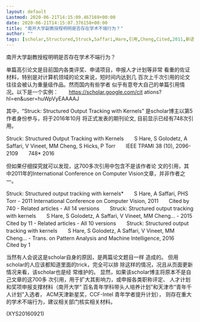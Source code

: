 ```yaml
---
layout: default
Lastmod: 2020-06-21T14:15:09.467169+00:00
date: 2020-06-21T14:15:07.376158+00:00
title: "南开大学副教授程明明是否存在学术不端行为？"
author: ""
tags: [scholar,Structured,Struck,Saffari,Hare,引用,Cheng,Cited,2011,新语丝]
---
```


南开大学副教授程明明是否存在学术不端行为？

单篇高引论文是目前国内各类评奖、申请项目，申报人才计划等非常 看重的佐证材料，特别是对计算机领域的论文来说，短时间内达到几 百次上千次引用的论文往往会被认为重量级作品。然而国内有些学者 似乎有意夸大自己的单篇引用情况。以下是一个实例：　　https://scholar.google.com/cit ations?hl=en&user=huWpVyEAAAAJ

其中，“Struck: Structured Output Tracking with Kernels” 是scholar博主以第5作者身份参与，将于2016年10月 将正式发表的期刊论文, 目前显示已经有748次引用。

Struck: Structured Output Tracking with Kernels　　S Hare, S Golodetz, A Saffari, V Vineet, MM Cheng, S Hicks, P Torr　　IEEE TPAMI 38 (10), 2096-2109　　748*	2016

但如果仔细探究就可以发现，这700多次引用中包含不是该作者论 文的引用，其中2011年的International Conference on Computer Vision文章，并非作者之一。

Struck: Structured output tracking with kernels*　　S Hare, A Saffari, PHS Torr - 2011 International Conference on Computer Vision, 2011　　Cited by 740 - Related articles - All 14 versions　　Struck: Structured output tracking with kernels　　S Hare, S Golodetz, A Saffari, V Vineet, MM Cheng… - 2015　　Cited by 11 - Related articles - All 10 versions　　Struck: Structured output tracking with kernels　　S Hare, S Golodetz, A Saffari, V Vineet, MM Cheng… - Trans. on Pattern Analysis and Machine Intelligence, 2016　　Cited by 1

当然有人会说这是scholar自身的原因，是两篇论文题目一样 造成的。 但用scholar的人应该都知道里面的trick，完全可以排 除这样的情况，况且从页面更新情况来看，该scholar也是经 常维护的。 显然，如果该scholar博主将原本不是自己文章的这700多 次引用，用于扩大其影响力，或申报各类职称评定、 人才计划和奖项申报支撑材料（南开大学“ 百名青年学科带头人培养计划”和天津市“青年千人计划”入选者， ACM天津新星奖，CCF-Intel 青年学者提升计划）， 则存在重大的学术不端行为，建议相关部门核实相关材料。

(XYS20160921)

